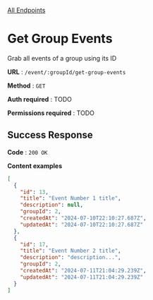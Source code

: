 [All Endpoints](../EventApi.md)

# Get Group Events

Grab all events of a group using its ID

**URL** : `/event/:groupId/get-group-events`

**Method** : `GET`

**Auth required** : TODO

**Permissions required** : TODO

## Success Response

**Code** : `200 OK`

**Content examples**

```json
[
  {
    "id": 13,
    "title": "Event Number 1 title",
    "description": null,
    "groupId": 2,
    "createdAt": "2024-07-10T22:10:27.687Z",
    "updatedAt": "2024-07-10T22:10:27.687Z"
  },
  {
    "id": 17,
    "title": "Event Number 2 title",
    "description": "description...",
    "groupId": 2,
    "createdAt": "2024-07-11T21:04:29.239Z",
    "updatedAt": "2024-07-11T21:04:29.239Z"
  }
]
```

